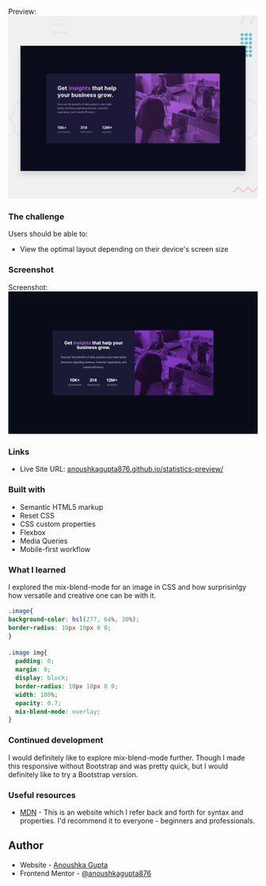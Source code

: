 
Preview:![Preview](./design/desktop-preview.jpg)
### The challenge

Users should be able to:

- View the optimal layout depending on their device's screen size

### Screenshot

Screenshot: ![Screenshot](./screenshot.png)

### Links
- Live Site URL: [anoushkagupta876.github.io/statistics-preview/](https://anoushkagupta876.github.io/statistics-preview/)

### Built with

- Semantic HTML5 markup
- Reset CSS
- CSS custom properties
- Flexbox
- Media Queries
- Mobile-first workflow

### What I learned

I explored the mix-blend-mode for an image in CSS and how surprisinlgy how versatile and creative one can be with it.

```css
.image{
background-color: hsl(277, 64%, 30%);
border-radius: 10px 10px 0 0;
}

.image img{
  padding: 0;
  margin: 0;
  display: block;
  border-radius: 10px 10px 0 0;
  width: 100%;
  opacity: 0.7;
  mix-blend-mode: overlay;
}
```

### Continued development

I would definitely like to explore mix-blend-mode further. Though I made this responsive without Bootstrap and was pretty quick, but I would definitely like to try a Bootstrap version. 

### Useful resources
- [MDN](https://developer.mozilla.org/en-US/) - This is an website  which I refer back and forth for syntax and properties. I'd recommend it to everyone - beginners and professionals.

## Author

- Website - [Anoushka Gupta](https://anoushkagupta876.github.io/Anoushka/)
- Frontend Mentor - [@anoushkagupta876](https://www.frontendmentor.io/profile/anoushkagupta876)


